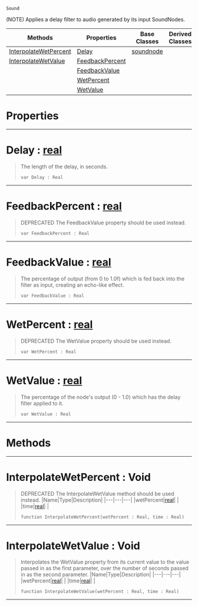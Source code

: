  `Sound`

(NOTE) Applies a delay filter to audio generated by its input SoundNodes.

|Methods|Properties|Base Classes|Derived Classes|
|---|---|---|---|
|[ InterpolateWetPercent](https://github.com/ArendDanielek/ZeroDocsTest/blob/master/code_reference/class_reference/delaynode.markdown#interpolatewetpercent-vo)|[ Delay](https://github.com/ArendDanielek/ZeroDocsTest/blob/master/code_reference/class_reference/delaynode.markdown#delay-zero-engine-docume)|[soundnode](https://github.com/ArendDanielek/ZeroDocsTest/blob/master/code_reference/class_reference/soundnode.markdown)| |
|[ InterpolateWetValue](https://github.com/ArendDanielek/ZeroDocsTest/blob/master/code_reference/class_reference/delaynode.markdown#interpolatewetvalue-void)|[ FeedbackPercent](https://github.com/ArendDanielek/ZeroDocsTest/blob/master/code_reference/class_reference/delaynode.markdown#feedbackpercent-zero-eng)| | |
| |[ FeedbackValue](https://github.com/ArendDanielek/ZeroDocsTest/blob/master/code_reference/class_reference/delaynode.markdown#feedbackvalue-zero-engin)| | |
| |[ WetPercent](https://github.com/ArendDanielek/ZeroDocsTest/blob/master/code_reference/class_reference/delaynode.markdown#wetpercent-zero-engine-d)| | |
| |[ WetValue](https://github.com/ArendDanielek/ZeroDocsTest/blob/master/code_reference/class_reference/delaynode.markdown#wetvalue-zero-engine-doc)| | |


 #  Properties


---  
 #  Delay : [real](https://github.com/ArendDanielek/ZeroDocsTest/blob/master/code_reference/zilch_base_types/real.markdown)

> The length of the delay, in seconds.
> ``` lang=cpp, name=Zilch
> var Delay : Real


---  
 #  FeedbackPercent : [real](https://github.com/ArendDanielek/ZeroDocsTest/blob/master/code_reference/zilch_base_types/real.markdown)

> DEPRECATED The FeedbackValue property should be used instead.
> ``` lang=cpp, name=Zilch
> var FeedbackPercent : Real


---  
 #  FeedbackValue : [real](https://github.com/ArendDanielek/ZeroDocsTest/blob/master/code_reference/zilch_base_types/real.markdown)

> The percentage of output (from 0 to 1.0f) which is fed back into the filter as input, creating an echo-like effect.
> ``` lang=cpp, name=Zilch
> var FeedbackValue : Real


---  
 #  WetPercent : [real](https://github.com/ArendDanielek/ZeroDocsTest/blob/master/code_reference/zilch_base_types/real.markdown)

> DEPRECATED The WetValue property should be used instead.
> ``` lang=cpp, name=Zilch
> var WetPercent : Real


---  
 #  WetValue : [real](https://github.com/ArendDanielek/ZeroDocsTest/blob/master/code_reference/zilch_base_types/real.markdown)

> The percentage of the node's output (0 - 1.0) which has the delay filter applied to it.
> ``` lang=cpp, name=Zilch
> var WetValue : Real


---  
 #  Methods


---  
 #  InterpolateWetPercent : Void

> DEPRECATED The InterpolateWetValue method should be used instead.
> |Name|Type|Description|
> |---|---|---|
> |wetPercent|[real](https://github.com/ArendDanielek/ZeroDocsTest/blob/master/code_reference/zilch_base_types/real.markdown)| |
> |time|[real](https://github.com/ArendDanielek/ZeroDocsTest/blob/master/code_reference/zilch_base_types/real.markdown)| |
> ``` lang=cpp, name=Zilch
> function InterpolateWetPercent(wetPercent : Real, time : Real)
> ``` 


---  
 #  InterpolateWetValue : Void

> Interpolates the WetValue property from its current value to the value passed in as the first parameter, over the number of seconds passed in as the second parameter.
> |Name|Type|Description|
> |---|---|---|
> |wetPercent|[real](https://github.com/ArendDanielek/ZeroDocsTest/blob/master/code_reference/zilch_base_types/real.markdown)| |
> |time|[real](https://github.com/ArendDanielek/ZeroDocsTest/blob/master/code_reference/zilch_base_types/real.markdown)| |
> ``` lang=cpp, name=Zilch
> function InterpolateWetValue(wetPercent : Real, time : Real)
> ``` 


---  
 
  
  
  
  
  
  
  

 
